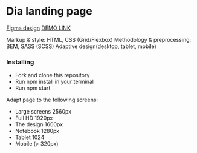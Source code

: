 # Dia landing page
[Figma design](https://www.figma.com/file/7qwsWggv9BAxMi2VPhBuPr/Air-(formerly-Dia)?node-id=9138%3A35)
[DEMO LINK](https://misharosa.github.io/layout_dia/)

Markup & style: HTML, CSS (Grid/Flexbox)
Methodology & preprocessing: BEM, SASS (SCSS)
Adaptive design(desktop, tablet, mobile)

### Installing
* Fork and clone this repository
* Run npm install in your terminal
* Run npm start

Adapt page to the following screens:
- Large screens 2560px
- Full HD 1920px
- The design 1600px
- Notebook 1280px
- Tablet 1024
- Mobile (> 320px)
